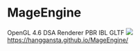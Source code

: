 # MageEngine
OpenGL 4.6 DSA Renderer  PBR IBL  GLTF 
![](https://github.com/J9GATEEUQB]}~O2QDGD}4M9.png)
https://hanggansta.github.io/MageEngine/
